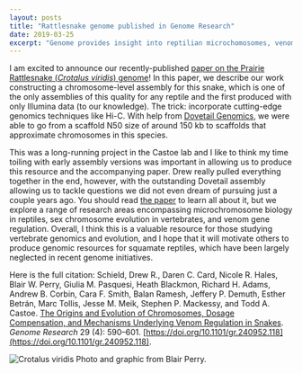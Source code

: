 ```yaml
---
layout: posts
title: "Rattlesnake genome published in Genome Research"
date: 2019-03-25
excerpt: "Genome provides insight into reptilian microchomosomes, venom gene regulation, and sex chromosome evolution."
---
```


I am excited to announce our recently-published [paper on the Prairie Rattlesnake (*Crotalus viridis*) genome](https://doi.org/10.1101/gr.240952.118)! In this paper, we describe our work constructing a chromosome-level assembly for this snake, which is one of the only assemblies of this quality for any reptile and the first produced with only Illumina data (to our knowledge). The trick: incorporate cutting-edge genomics techniques like Hi-C. With help from [Dovetail Genomics](https://dovetailgenomics.com/), we were able to go from a scaffold N50 size of around 150 kb to scaffolds that approximate chromosomes in this species.

This was a long-running project in the Castoe lab and I like to think my time toiling with early assembly versions was important in allowing us to produce this resource and the accompanying paper. Drew really pulled everything together in the end, however, with the outstanding Dovetail assembly allowing us to tackle questions we did not even dream of pursuing just a couple years ago. You should read [the paper](https://doi.org/10.1101/gr.240952.118) to learn all about it, but we explore a range of research areas encompassing microchromosome biology in reptiles, sex chromosome evolution in vertebrates, and venom gene regulation. Overall, I think this is a valuable resource for those studying vertebrate genomics and evolution, and I hope that it will motivate others to produce genomic resources for squamate reptiles, which have been largely neglected in recent genome initiatives.

Here is the full citation:
Schield, Drew R., Daren C. Card, Nicole R. Hales, Blair W. Perry, Giulia M. Pasquesi, Heath Blackmon, Richard H. Adams, Andrew B. Corbin, Cara F. Smith, Balan Ramesh, Jeffery P. Demuth, Esther Betrán, Marc Tollis, Jesse M. Meik, Stephen P. Mackessy, and Todd A. Castoe. [The Origins and Evolution of Chromosomes, Dosage Compensation, and Mechanisms Underlying Venom Regulation in Snakes](https://doi.org/10.1101/gr.240952.118). *Genome Research* 29 (4): 590–601. [https://doi.org/10.1101/gr.240952.118](https://doi.org/10.1101/gr.240952.118).

![Crotalus viridis](https://github.com/darencard/darencard.github.io/raw/master/assets/images/blog/PrairieRattlesnake1_CreditBlairPerry.jpg)
Photo and graphic from Blair Perry.
